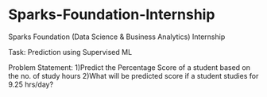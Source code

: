 # Sparks-Foundation-Internship
Sparks Foundation (Data Science &amp; Business Analytics) Internship

Task: 
Prediction using Supervised ML

Problem Statement:
1)Predict the Percentage Score of a student based on the no. of study hours
2)What will be predicted score if a student studies for 9.25 hrs/day?

